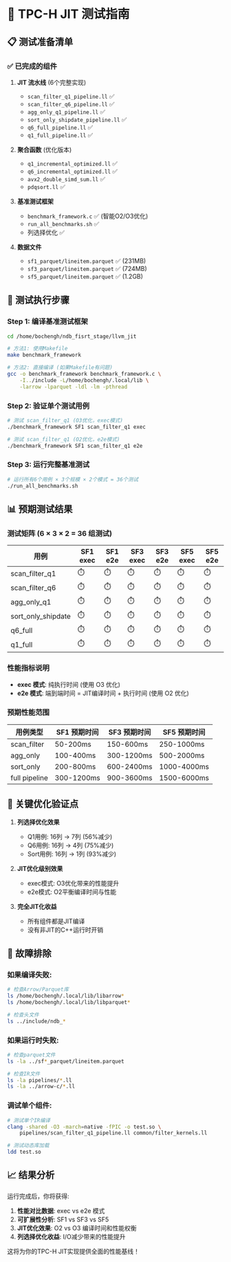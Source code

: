 # 🚀 TPC-H JIT 测试指南

## 📋 测试准备清单

### ✅ 已完成的组件

1. **JIT 流水线** (6个完整实现)
   - `scan_filter_q1_pipeline.ll` ✅
   - `scan_filter_q6_pipeline.ll` ✅ 
   - `agg_only_q1_pipeline.ll` ✅
   - `sort_only_shipdate_pipeline.ll` ✅
   - `q6_full_pipeline.ll` ✅
   - `q1_full_pipeline.ll` ✅

2. **聚合函数** (优化版本)
   - `q1_incremental_optimized.ll` ✅
   - `q6_incremental_optimized.ll` ✅
   - `avx2_double_simd_sum.ll` ✅
   - `pdqsort.ll` ✅

3. **基准测试框架**
   - `benchmark_framework.c` ✅ (智能O2/O3优化)
   - `run_all_benchmarks.sh` ✅
   - 列选择优化 ✅

4. **数据文件**
   - `sf1_parquet/lineitem.parquet` ✅ (231MB)
   - `sf3_parquet/lineitem.parquet` ✅ (724MB)
   - `sf5_parquet/lineitem.parquet` ✅ (1.2GB)

## 🧪 测试执行步骤

### Step 1: 编译基准测试框架

```bash
cd /home/bochengh/ndb_fisrt_stage/llvm_jit

# 方法1: 使用Makefile
make benchmark_framework

# 方法2: 直接编译 (如果Makefile有问题)
gcc -o benchmark_framework benchmark_framework.c \
    -I../include -L/home/bochengh/.local/lib \
    -larrow -lparquet -ldl -lm -pthread
```

### Step 2: 验证单个测试用例

```bash
# 测试 scan_filter_q1 (O3优化，exec模式)
./benchmark_framework SF1 scan_filter_q1 exec

# 测试 scan_filter_q1 (O2优化，e2e模式)  
./benchmark_framework SF1 scan_filter_q1 e2e
```

### Step 3: 运行完整基准测试

```bash
# 运行所有6个用例 × 3个规模 × 2个模式 = 36个测试
./run_all_benchmarks.sh
```

## 📊 预期测试结果

### **测试矩阵** (6 × 3 × 2 = 36 组测试)

| 用例 | SF1 exec | SF1 e2e | SF3 exec | SF3 e2e | SF5 exec | SF5 e2e |
|------|----------|---------|----------|---------|----------|---------|
| scan_filter_q1 | ⏱️ | ⏱️ | ⏱️ | ⏱️ | ⏱️ | ⏱️ |
| scan_filter_q6 | ⏱️ | ⏱️ | ⏱️ | ⏱️ | ⏱️ | ⏱️ |
| agg_only_q1 | ⏱️ | ⏱️ | ⏱️ | ⏱️ | ⏱️ | ⏱️ |
| sort_only_shipdate | ⏱️ | ⏱️ | ⏱️ | ⏱️ | ⏱️ | ⏱️ |
| q6_full | ⏱️ | ⏱️ | ⏱️ | ⏱️ | ⏱️ | ⏱️ |
| q1_full | ⏱️ | ⏱️ | ⏱️ | ⏱️ | ⏱️ | ⏱️ |

### **性能指标说明**

- **exec 模式**: 纯执行时间 (使用 O3 优化)
- **e2e 模式**: 端到端时间 = JIT编译时间 + 执行时间 (使用 O2 优化)

### **预期性能范围**

| 用例类型 | SF1 预期时间 | SF3 预期时间 | SF5 预期时间 |
|---------|-------------|-------------|-------------|
| scan_filter | 50-200ms | 150-600ms | 250-1000ms |
| agg_only | 100-400ms | 300-1200ms | 500-2000ms |
| sort_only | 200-800ms | 600-2400ms | 1000-4000ms |
| full pipeline | 300-1200ms | 900-3600ms | 1500-6000ms |

## 🎯 关键优化验证点

1. **列选择优化效果**
   - Q1用例: 16列 → 7列 (56%减少)
   - Q6用例: 16列 → 4列 (75%减少)
   - Sort用例: 16列 → 1列 (93%减少)

2. **JIT优化级别效果**
   - exec模式: O3优化带来的性能提升
   - e2e模式: O2平衡编译时间与性能

3. **完全JIT化收益**
   - 所有组件都是JIT编译
   - 没有非JIT的C++运行时开销

## 🐛 故障排除

### 如果编译失败:
```bash
# 检查Arrow/Parquet库
ls /home/bochengh/.local/lib/libarrow*
ls /home/bochengh/.local/lib/libparquet*

# 检查头文件
ls ../include/ndb_*
```

### 如果运行时失败:
```bash
# 检查parquet文件
ls -la ../sf*_parquet/lineitem.parquet

# 检查IR文件
ls -la pipelines/*.ll
ls -la ../arrow-c/*.ll
```

### 调试单个组件:
```bash
# 测试单个IR编译
clang -shared -O3 -march=native -fPIC -o test.so \
    pipelines/scan_filter_q1_pipeline.ll common/filter_kernels.ll

# 测试动态库加载
ldd test.so
```

## 📈 结果分析

运行完成后，你将获得:

1. **性能对比数据**: exec vs e2e 模式
2. **可扩展性分析**: SF1 vs SF3 vs SF5
3. **JIT优化效果**: O2 vs O3 编译时间和性能权衡
4. **列选择优化收益**: I/O减少带来的性能提升

这将为你的TPC-H JIT实现提供全面的性能基线！
